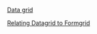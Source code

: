 
[Data grid](https://github.com/atiq-shumon/angularframework/blob/master/components/datagrid.md)

[Relating Datagrid to Formgrid]()
